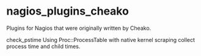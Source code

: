 # nagios_plugins_cheako
Plugins for Nagios that were originally written by Cheako.

check_pstime Using Proc::ProcessTable with native kernel scraping collect process time and child times.
